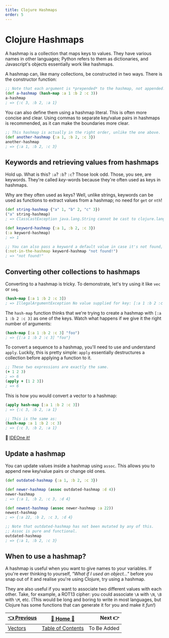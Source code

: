 ```yaml
---
title: Clojure Hashmaps
order: 5
---
```

# Clojure Hashmaps

A hashmap is a collection that maps keys to values. They have various names in other languages; Python refers to them as dictionaries, and Javascript's objects essentially work like hashmaps.

A hashmap can, like many collections, be constructed in two ways. There is the constructor function:

```clojure
;; Note that each argument is *prepended* to the hashmap, not appended.
(def a-hashmap (hash-map :a 1 :b 2 :c 3))
a-hashmap
; => {:c 3, :b 2, :a 1}
```

You can also define them using a hashmap literal. This is often more concise and clear. Using commas to separate key/value pairs in hashmaps is recommended, as it can make the boundaries more clear.

```clojure
;; This hashmap is actually in the right order, unlike the one above.
(def another-hashmap {:a 1, :b 2, :c 3})
another-hashmap
; => {:a 1, :b 2, :c 3}
```

## Keywords and retrieving values from hashmaps

Hold up. What is this? `:a`? `:b`? `:c`? Those look odd. Those, you see, are keywords. They're called _key_-words because they're often used as keys in hashmaps.

Why are they often used as keys? Well, unlike strings, keywords can be used as functions to extract values from a hashmap; no need for `get` or `nth`!

```clojure
(def string-hashmap {"a" 1, "b" 2, "c" 3})
("a" string-hashmap)
; => ClassCastException java.lang.String cannot be cast to clojure.lang.IFn

(def keyword-hashmap {:a 1, :b 2, :c 3})
(:a keyword-hashmap)
; => 1

;; You can also pass a keyword a default value in case it's not found, just like get.
(:not-in-the-hashmap keyword-hashmap "not found!")
; => "not found!"
```

## Converting other collections to hashmaps

Converting to a hashmap is tricky. To demonstrate, let's try using it like `vec` or `seq`.

```clojure
(hash-map [:a 1 :b 2 :c 3])
; => IllegalArgumentException No value supplied for key: [:a 1 :b 2 :c 3]
```

The `hash-map` function thinks that we're trying to create a hashmap with `[:a 1 :b 2 :c 3]` as one of the keys. Watch what happens if we give it the right number of arguments:

```clojure
(hash-map [:a 1 :b 2 :c 3] "foo")
; => {[:a 1 :b 2 :c 3] "foo"}
```

To convert a sequence to a hashmap, you'll need to use and understand `apply`. Luckily, this is pretty simple: `apply` essentially destructures a collection before applying a function to it.

```clojure
;; These two expressions are exactly the same.
(+ 1 2 3)
; => 6
(apply + [1 2 3])
; => 6
```

This is how you would convert a vector to a hashmap:

```clojure
(apply hash-map [:a 1 :b 2 :c 3])
; => {:c 3, :b 2, :a 1}

;; This is the same as:
(hash-map :a 1 :b 2 :c 3)
; => {:c 3, :b 2, :a 1}
```

:rocket: [IDEOne it!](https://ideone.com/k9cOjo)

## Update a hashmap

You can update values inside a hashmap using `assoc`. This allows you to append new key/value pairs or change old ones.

```clojure
(def outdated-hashmap {:a 1, :b 2, :c 3})

(def newer-hashmap (assoc outdated-hashmap :d 4))
newer-hashmap
; => {:a 1, :b 2, :c 3, :d 4}

(def newest-hashmap (assoc newer-hashmap :a 22))
newest-hashmap
; => {:a 22, :b 2, :c 3, :d 4}

;; Note that outdated-hashmap has not been mutated by any of this.
;; Assoc is pure and functional.
outdated-hashmap
; => {:a 1, :b 2, :c 3}
```

## When to use a hashmap?

A hashmap is useful when you want to give names to your variables. If you're ever thinking to yourself, _"What if I used an object..."_ before you snap out of it and realise you're using Clojure, try using a hashmap.

They are also useful if you want to associate two different values with each other. Take, for example, a ROT13 cipher: you could associate `\A` with `\N`, `\B` with `\M`, etc. (This would be long and boring to write in most languages, but Clojure has some functions that can generate it for you and make it _fun!_)


| [:point_left: Previous](Clojure-Vectors) | [:book: Home :book:](Clojure) | Next :point_right: |
|:---|:---:|----:|
| [Vectors](Clojure-Vectors) | [Table of Contents](Clojure) | To Be Added |
